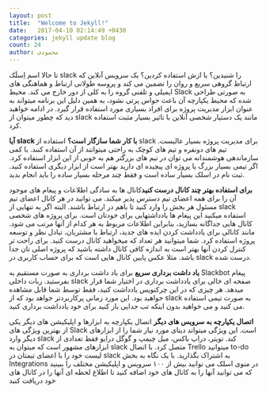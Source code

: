 ```yaml
---
layout: post
title:  "Welcome to Jekyll!"
date:   2017-04-10 02:14:49 +0430
categories: jekyll update blog
count: 24
author: محمودی
---
```


<p>تا حالا اسم اِسلَک slack را شنیدین؟ یا ازش استفاده کردین؟ یک سرویس آنلاین که ارتباط گروهی سریع و روان را تضمین می کند
  و پروسه طولانی ارتباط و هماهنگی های ایمیلی و تلفنی گروه را به کلی از دور خارج می کند. محیط Slack به صورتی طراحی شده
  که محیط یکپارچه آن باعث حواس پرتی نشود، به همین دلیل این برنامه میتواند به عنوان ابزار مدیریت پروژه برای افراد بسیاری
  مورد استفاده قرار گیرد. در ادامه خواهید دید که چطور میتوان از slack مانند یک دستیار شخصی آنلاین با تاثیر بسیار مثبت
  استفاده کرد.</p>
<p><b>آیا slack با کار شما سازگار است؟</b> استفاده از slack برای مدیریت پروژه بسیار عالیست. تیم های دونفره و تیم های کوچک
  به راحتی میتوانند از آن استفاده کنند. با کمی سازماندهی هوشمندانه می توان در تیم های بزرگتر هم به خوبی از این ابزار
  استفاده کرد. اگر تیمی بسیار بزرگ یا پروژه ای پیچیده ای دارید بهتر است از ابزار دیگری استفاده کنید. ثبت نام در اسلک
  بسیار ساده است و فقط چند مرحله بسیار ساده را باید انجام بدید.</p>
<p><b>برای استفاده بهتر چند کانال درست کنید</b>کانال ها به سادگی اطلاعات و پیغام های موجود آن را برای همه اعضای تیم دسترس
  پذیر میکند. می توانید در هر کانال اعضای تیم مسئول هر بخش را وارد کنید تا باهم در ارتباط باشند. البته اگر به تنهایی
  از slack استفاده میکنید این پیغام ها یادداشتهایی برای خودتان است. برای پروژه های شخصی کانال هایی جداگانه بسازید، بنابراین
  اطلاعات مربوط به هر کدام از آنها مرتب می شود. مانند کانالی برای یادداشت کردن ایده های جدید، ارتباط با مشتریان، تبادل
  نظر و توسعه پروژه استفاده کرد. شما میتوانید هر تعداد که میخواهید کانال درست کنید. برای راحت تر کنترل کردن آنها بهتر
  است به اندازه کافی کانال داشته باشید که پروژه اصلی تان جدا باشد. مثلا عکس پایین کانال هایی است که برای حساب کاربری
  در slack درست شده.</p>
<p><b>یاد داشت برداری سریع</b> برای یاد داشت برداری به صورت مستقیم به Slackbot پیغام بفرستید. ربات داخلی slack صفحه ای
  خالی برای یادداشت برداری در اختیار شما قرار میدهد. هر چیزی که در این چرکنویس یادداشت کنید، فقط توسط شما قابل مشاهده
  خواهید بود. این مورد زمانی پرکاربردتر خواهد بود که از slack به صورت تیمی استفاده می کنید و می خواهید بدون اینکه تب
  جدایی باز کنید برای خود یادداشت برداری کنید.</p>
<p><b>اتصال یکپارچه به سرویس های دیگر</b> اتصال یکپارچه به ابزارها و اپلیکیشن های دیگر یکی از بهترین ویژگی های Slack است.
  این ویژگی میتواند دیتای مورد نیاز شما را از ابزارهای دیگر وارد slack کند. تویتر، دراپ باکس، میل چیمپ و گوگل درایو فقط
  تعدادی از ابزارهای مشهور است که میتوان به slack متصل کرد. با اتصال Trello میتوانید to-do لیست خود را با اعضای تیمتان
  در slack به اشتراک بگذارید. با یک نگاه به بخش Integrations در منوی اسلک می توانید بیش از ۱۰۰ سرویس و اپلیکیشن مختلف
  را ببینید که می توانید آنها را به کانال های خود اضافه کنید تا اطلاع لحظه ای آنها را در کانال های خود دریافت کنید</p>
